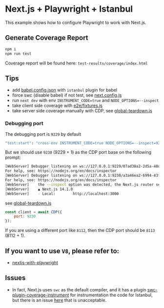 # Next.js + Playwright + Istanbul

This example shows how to configure Playwright to work with Next.js.

## Generate Coverage Report
```sh
npm i
npm run test
```
Coverage report will be found here: `test-results/coverage/index.html`

## Tips
- add [babel.config.json](babel.config.json) with `istanbul` plugin for babel
- force swc (disable babel) if not test, see [next.config.js](next.config.js)
- run `next dev` with env `INSTRUMENT_CODE=true` and `NODE_OPTIONS=--inspect`
- take client side coverage with [e2e/fixtures.js](e2e/fixtures.js)
- take server side coverage manually with CDP, see [global-teardown.js](global-teardown.js)

### Debugging port
The debugging port is `9229` by default
```sh
"test:start": "cross-env INSTRUMENT_CODE=true NODE_OPTIONS=--inspect=9229 next dev"
```
But we should use `9230` (9229 + 1) as the CDP port base on the following prompt:
```sh
[WebServer] Debugger listening on ws://127.0.0.1:9229/07ad38a2-2d5a-48df-a4de-07010e2d9b18
For help, see: https://nodejs.org/en/docs/inspector
[WebServer] Debugger listening on ws://127.0.0.1:9230/a3a46ea2-6994-43f2-b6a6-e5834362da4c
For help, see: https://nodejs.org/en/docs/inspector
[WebServer]    the --inspect option was detected, the Next.js router server should be inspected at port 9230.
[WebServer]    ▲ Next.js 14.1.0
[WebServer]    - Local:        http://localhost:3000
```
see [global-teardown.js](global-teardown.js)
```js
const client = await CDP({
    port: 9230
});
```
If you are using a different port like `8112`, then the CDP port should be `8113` (8112 + 1).

## If you want to use `V8`, please refer to:
- [nextjs-with-playwright](https://github.com/cenfun/nextjs-with-playwright)

## Issues
- In fact, Next.js uses `swc` as the default compiler, and it has a plugin [swc-plugin-coverage-instrument](https://github.com/kwonoj/swc-plugin-coverage-instrument) for instrumentation the code for Istanbul, but there is an issue [here](https://github.com/kwonoj/swc-plugin-coverage-instrument/issues/197) that is unacceptable.
